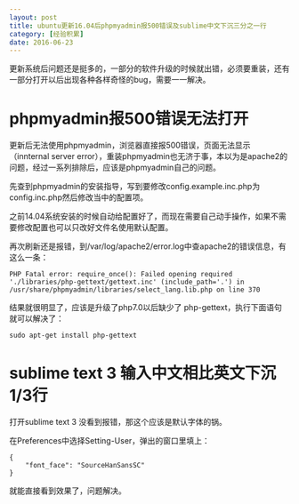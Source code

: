 ```yaml
---
layout: post
title: ubuntu更新16.04后phpmyadmin报500错误及sublime中文下沉三分之一行
category: [经验积累]
date: 2016-06-23
---
```

更新系统后问题还是挺多的，一部分的软件升级的时候就出错，必须要重装，还有一部分打开以后出现各种各样奇怪的bug，需要一一解决。

<!-- more -->

# phpmyadmin报500错误无法打开

更新后无法使用phpmyadmin，浏览器直接报500错误，页面无法显示（innternal server error），重装phpmyadmin也无济于事，本以为是apache2的问题，经过一系列排除后，应该是phpmyadmin自己的问题。

先查到phpmyadmin的安装指导，写到要修改config.example.inc.php为config.inc.php然后修改当中的配置项。

之前14.04系统安装的时候自动给配置好了，而现在需要自己动手操作，如果不需要修改配置也可以只改好文件名使用默认配置。

再次刷新还是报错，到/var/log/apache2/error.log中查apache2的错误信息，有这么一条：
	
	PHP Fatal error: require_once(): Failed opening required './libraries/php-gettext/gettext.inc' (include_path='.') in /usr/share/phpmyadmin/libraries/select_lang.lib.php on line 370

结果就很明显了，应该是升级了php7.0以后缺少了 php-gettext，执行下面语句就可以解决了：
	
	sudo apt-get install php-gettext

# sublime text 3 输入中文相比英文下沉1/3行

打开sublime text 3 没看到报错，那这个应该是默认字体的锅。

在Preferences中选择Setting-User，弹出的窗口里填上：
	
	{
		"font_face": "SourceHanSansSC"
	}

就能直接看到效果了，问题解决。